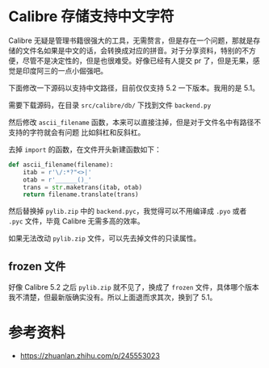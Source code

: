 # Calibre 存储支持中文字符

[annotation]: [id] (50ac745c-ca13-46bc-9325-67574155bdbe)
[annotation]: [status] (public)
[annotation]: [create_time] (2021-05-21 14:49:45)
[annotation]: [category] (计算机技术)
[annotation]: [comments] (false)
[annotation]: [url] (http://blog.ccyg.studio/article/50ac745c-ca13-46bc-9325-67574155bdbe)


Calibre 无疑是管理书籍很强大的工具，无需赘言，但是存在一个问题，那就是存储的文件名如果是中文的话，会转换成对应的拼音。对于分享资料，特别的不方便，尽管不是决定性的，但是也很难受。好像已经有人提交 pr 了，但是无果，感觉是印度阿三的一点小倔强吧。

下面修改一下源码以支持中文路径，目前仅仅支持 5.2 一下版本。我用的是 5.1。

需要下载源码，在目录 `src/calibre/db/` 下找到文件 `backend.py`

然后修改 `ascii_filename` 函数，本来可以直接注掉，但是对于文件名中有路径不支持的字符就会有问题 比如斜杠和反斜杠。

去掉 `import` 的函数，在文件开头新建函数如下：

```python
def ascii_filename(filename):
    itab = r'\/:*?"<>|'
    otab = r'______()_'
    trans = str.maketrans(itab, otab)
    return filename.translate(trans)
```

然后替换掉 `pylib.zip` 中的 `backend.pyc`，我觉得可以不用编译成 `.pyo` 或者 `.pyc` 文件，毕竟 Calibre 无需多高的效率。

如果无法改动 `pylib.zip` 文件，可以先去掉文件的只读属性。

## frozen 文件

好像 Calibre 5.2 之后 `pylib.zip` 就不见了，换成了 `frozen` 文件，具体哪个版本我不清楚，但最新版确实没有。所以上面退而求其次，换到了 5.1。

# 参考资料

- <https://zhuanlan.zhihu.com/p/245553023>
